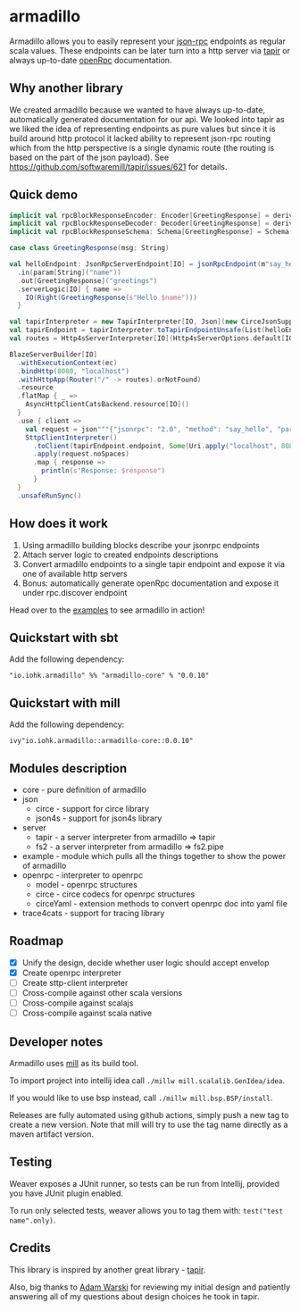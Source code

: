 # armadillo

Armadillo allows you to easily represent your [json-rpc](https://www.jsonrpc.org/) endpoints as regular scala values.
These endpoints can be later turn into a http server via [tapir](https://github.com/softwaremill/tapir) or 
always up-to-date [openRpc](https://open-rpc.org/getting-started) documentation.

## Why another library

We created armadillo because we wanted to have always up-to-date, automatically generated documentation for our api. 
We looked into tapir as we liked the idea of representing endpoints as pure values but since it is build around http protocol it lacked
ability to represent json-rpc routing which from the http perspective is a single dynamic route (the routing is based on the part of the json payload).
See https://github.com/softwaremill/tapir/issues/621 for details.

## Quick demo

```scala
implicit val rpcBlockResponseEncoder: Encoder[GreetingResponse] = deriveEncoder
implicit val rpcBlockResponseDecoder: Decoder[GreetingResponse] = deriveDecoder
implicit val rpcBlockResponseSchema: Schema[GreetingResponse] = Schema.derived

case class GreetingResponse(msg: String)

val helloEndpoint: JsonRpcServerEndpoint[IO] = jsonRpcEndpoint(m"say_hello")
  .in(param[String]("name"))
  .out[GreetingResponse]("greetings")
  .serverLogic[IO] { name =>
    IO(Right(GreetingResponse(s"Hello $name")))
  }

val tapirInterpreter = new TapirInterpreter[IO, Json](new CirceJsonSupport)
val tapirEndpoint = tapirInterpreter.toTapirEndpointUnsafe(List(helloEndpoint))
val routes = Http4sServerInterpreter[IO](Http4sServerOptions.default[IO]).toRoutes(tapirEndpoint)

BlazeServerBuilder[IO]
  .withExecutionContext(ec)
  .bindHttp(8080, "localhost")
  .withHttpApp(Router("/" -> routes).orNotFound)
  .resource
  .flatMap { _ =>
    AsyncHttpClientCatsBackend.resource[IO]()
  }
  .use { client =>
    val request = json"""{"jsonrpc": "2.0", "method": "say_hello", "params": ["kasper"], "id": 1}"""
    SttpClientInterpreter()
      .toClient(tapirEndpoint.endpoint, Some(Uri.apply("localhost", 8080)), client)
      .apply(request.noSpaces)
      .map { response =>
        println(s"Response: $response")
      }
  }
  .unsafeRunSync()
```

## How does it work

1. Using armadillo building blocks describe your jsonrpc endpoints
2. Attach server logic to created endpoints descriptions
3. Convert armadillo endpoints to a single tapir endpoint and expose it via one of available http servers
4. Bonus: automatically generate openRpc documentation and expose it under rpc.discover endpoint  

Head over to the [examples](./example) to see armadillo in action!

## Quickstart with sbt
Add the following dependency:

```
"io.iohk.armadillo" %% "armadillo-core" % "0.0.10"
```

## Quickstart with mill
Add the following dependency:

```
ivy"io.iohk.armadillo::armadillo-core::0.0.10"
```


## Modules description

- core - pure definition of armadillo
- json
  - circe - support for circe library
  - json4s - support for json4s library
- server
  - tapir - a server interpreter from armadillo => tapir 
  - fs2 - a server interpreter from armadillo => fs2.pipe
- example - module which pulls all the things together to show the power of armadillo
- openrpc - interpreter to openrpc 
    - model - openrpc structures
    - circe - circe codecs for openrpc structures
    - circeYaml - extension methods to convert openrpc doc into yaml file
- trace4cats - support for tracing library

## Roadmap

- [x] Unify the design, decide whether user logic should accept envelop
- [x] Create openrpc interpreter
- [ ] Create sttp-client interpreter
- [ ] Cross-compile against other scala versions
- [ ] Cross-compile against scalajs
- [ ] Cross-compile against scala native

## Developer notes

Armadillo uses [mill](https://com-lihaoyi.github.io/mill/mill/Intro_to_Mill.html) as its build tool. 

To import project into intellij idea call `./millw mill.scalalib.GenIdea/idea`. 

If you would like to use bsp instead, call `./millw mill.bsp.BSP/install`.
  
Releases are fully automated using github actions, simply push a new tag to create a new version.
Note that mill will try to use the tag name directly as a maven artifact version.

## Testing

Weaver exposes a JUnit runner, so tests can be run from Intellij, provided you have JUnit plugin enabled.

To run only selected tests, weaver allows you to tag them with: `test("test name".only)`.

## Credits

This library is inspired by another great library - [tapir](https://github.com/softwaremill/tapir).

Also, big thanks to [Adam Warski](https://github.com/adamw) for reviewing my initial design and patiently answering all of
my questions about design choices he took in tapir.
